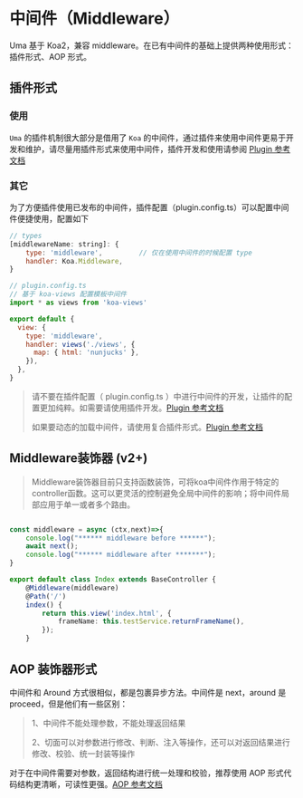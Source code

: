 # 中间件（Middleware）

Uma 基于 Koa2，兼容 middleware。在已有中间件的基础上提供两种使用形式：插件形式、AOP 形式。

## 插件形式

### 使用

`Uma` 的插件机制很大部分是借用了 `Koa` 的中间件，通过插件来使用中间件更易于开发和维护，请尽量用插件形式来使用中间件，插件开发和使用请参阅
[Plugin 参考文档](./Plugin.md#插件开发)

### 其它

为了方便插件使用已发布的中间件，插件配置（plugin.config.ts）可以配置中间件便捷使用，配置如下

```js
// types
[middlewareName: string]: {
    type: 'middleware',         // 仅在使用中间件的时候配置 type
    handler: Koa.Middleware,
}
```

```js
// plugin.config.ts
// 基于 koa-views 配置模板中间件
import * as views from 'koa-views'

export default {
  view: {
    type: 'middleware',
    handler: views('./views', {
      map: { html: 'nunjucks' },
    }),
  },
}
```

> 请不要在插件配置（ plugin.config.ts ）中进行中间件的开发，让插件的配置更加纯粹。如需要请使用插件开发。[Plugin 参考文档](./Plugin.md#插件开发)
>
> 如果要动态的加载中间件，请使用复合插件形式。[Plugin 参考文档](./Plugin.md#复合插件形式)

## Middleware装饰器 (v2+)

> Middleware装饰器目前只支持函数装饰，可将koa中间件作用于特定的controller函数。这可以更灵活的控制避免全局中间件的影响；将中间件局部应用于单一或者多个路由。

```ts

const middleware = async (ctx,next)=>{
    console.log("****** middleware before ******");
    await next();
    console.log("****** middleware after *******");
}

export default class Index extends BaseController {
    @Middleware(middleware)
    @Path('/')
    index() {
        return this.view('index.html', {
            frameName: this.testService.returnFrameName(),
        });
    }
```

## AOP 装饰器形式

中间件和 Around 方式很相似，都是包裹异步方法。中间件是 next，around 是 proceed，但是他们有一些区别：

> 1、中间件不能处理参数，不能处理返回结果
>
> 2、切面可以对参数进行修改、判断、注入等操作，还可以对返回结果进行修改、校验、统一封装等操作

对于在中间件需要对参数，返回结构进行统一处理和校验，推荐使用 AOP 形式代码结构更清晰，可读性更强。[AOP 参考文档](./AOP.md)
